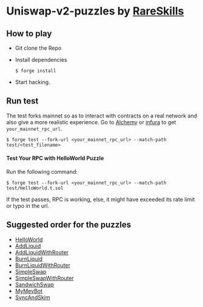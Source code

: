 # Uniswap-v2-puzzles by [RareSkills](https://www.rareskills.io)

## How to play

- Git clone the Repo

- Install dependencies
    ```shell
    $ forge install
    ```
- Start hacking.

## Run test

The test forks mainnet so as to interact with contracts on a real network and also give a more realistic experience. Go to [Alchemy](https://alchemy.com) or [infura](https:/infura.io) 
to get `your_mainnet_rpc_url`.
```shell
$ forge test --fork-url <your_mainnet_rpc_url> --match-path test/<test_filename> 
```

#### Test Your RPC with HelloWorld Puzzle

Run the following command:
```shell
$ forge test --fork-url <your_mainnet_rpc_url> --match-path test/HelloWorld.t.sol
```
If the test passes, RPC is working, else, it might have exceeded its rate limit or typo in the url.

## Suggested order for the puzzles

- [HelloWorld](https://github.com/RareSkills/uniswap-v2-puzzles/blob/main/src/HelloWorld.sol)
- [AddLiquid](https://github.com/RareSkills/uniswap-v2-puzzles/blob/main/src/AddLiquid.sol)
- [AddLiquidWithRouter](https://github.com/RareSkills/uniswap-v2-puzzles/blob/main/src/AddLiquidWithRouter.sol)
- [BurnLiquid](https://github.com/RareSkills/uniswap-v2-puzzles/blob/main/src/BurnLiquid.sol)
- [BurnLiquidWithRouter](https://github.com/RareSkills/uniswap-v2-puzzles/blob/main/src/BurnLiquidWithRouter.sol)
- [SimpleSwap](https://github.com/RareSkills/uniswap-v2-puzzles/blob/main/src/SimpleSwap.sol)
- [SimpleSwapWithRouter](https://github.com/RareSkills/uniswap-v2-puzzles/blob/main/src/SimpleSwapWithRouter.sol)
- [SandwichSwap](https://github.com/RareSkills/uniswap-v2-puzzles/blob/main/src/SandwichSwap.sol)
- [MyMevBot](https://github.com/RareSkills/uniswap-v2-puzzles/blob/main/src/MyMevBot.sol)
- [SyncAndSkim](https://github.com/RareSkills/uniswap-v2-puzzles/blob/main/src/SyncAndSkim.sol)
